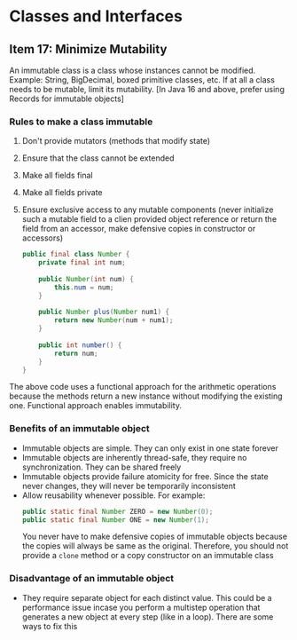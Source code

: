 # Classes and Interfaces
## Item 17: Minimize Mutability

An immutable class is a class whose instances cannot be modified. Example: String, BigDecimal, boxed primitive classes, etc. If at all a class needs to be mutable, limit its mutability. [In Java 16 and above, prefer using Records for immutable objects]

### Rules to make a class immutable
1. Don't provide mutators (methods that modify state)
2. Ensure that the class cannot be extended
3. Make all fields final
4. Make all fields private
5. Ensure exclusive access to any mutable components (never initialize such a mutable field to a clien provided object reference or return the field from an accessor, make defensive copies in constructor or accessors)
    
    ```java
    public final class Number {
        private final int num;
        
        public Number(int num) {
            this.num = num;
        }
        
        public Number plus(Number num1) {
            return new Number(num + num1);
        }
        
        public int number() {
            return num;
        }
    }
    ```
The above code uses a functional approach for the arithmetic operations because the methods return a new instance without modifying the existing one. Functional approach enables immutability.

### Benefits of an immutable object
- Immutable objects are simple. They can only exist in one state forever
- Immutable objects are inherently thread-safe, they require no synchronization. They can be shared freely
- Immutable objects provide failure atomicity for free. Since the state never changes, they will never be temporarily inconsistent
- Allow reusability whenever possible. For example:
    ```java
    public static final Number ZERO = new Number(0);
    public static final Number ONE = new Number(1);
    ```
    You never have to make defensive copies of immutable objects because the copies will always be same as the original. Therefore, you should not provide a `clone` method or a copy constructor on an immutable class

### Disadvantage of an immutable object
- They require separate object for each distinct value. This could be a performance issue incase you perform a multistep operation that generates a new object at every step (like in a loop). There are some ways to fix this
